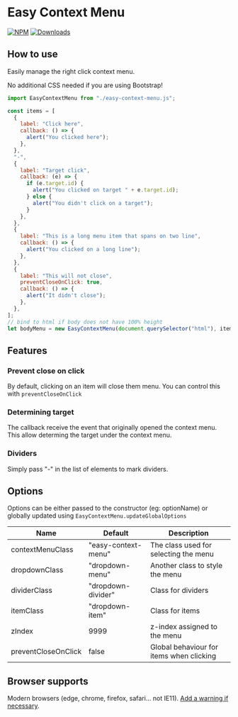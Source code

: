 # Easy Context Menu

[![NPM](https://nodei.co/npm/easy-context-menu.png?mini=true)](https://nodei.co/npm/easy-context-menu/)
[![Downloads](https://img.shields.io/npm/dt/easy-context-menu.svg)](https://www.npmjs.com/package/easy-context-menu)

## How to use

Easily manage the right click context menu.

No additional CSS needed if you are using Bootstrap!

```js
import EasyContextMenu from "./easy-context-menu.js";

const items = [
  {
    label: "Click here",
    callback: () => {
      alert("You clicked here");
    },
  },
  "-",
  {
    label: "Target click",
    callback: (e) => {
      if (e.target.id) {
        alert("You clicked on target " + e.target.id);
      } else {
        alert("You didn't click on a target");
      }
    },
  },
  {
    label: "This is a long menu item that spans on two line",
    callback: () => {
      alert("You clicked on a long line");
    },
  },
  {
    label: "This will not close",
    preventCloseOnClick: true,
    callback: () => {
      alert("It didn't close");
    },
  },
];
// bind to html if body does not have 100% height
let bodyMenu = new EasyContextMenu(document.querySelector("html"), items);
```

## Features

### Prevent close on click

By default, clicking on an item will close them menu. You can control this with `preventCloseOnClick`

### Determining target

The callback receive the event that originally opened the context menu. This allow determing the target under the context menu.

### Dividers

Simply pass "-" in the list of elements to mark dividers.

## Options

Options can be either passed to the constructor (eg: optionName) or globally updated using `EasyContextMenu.updateGlobalOptions`

| Name                | Default             | Description                              |
| ------------------- | ------------------- | ---------------------------------------- |
| contextMenuClass    | "easy-context-menu" | The class used for selecting the menu    |
| dropdownClass       | "dropdown-menu"     | Another class to style the menu          |
| dividerClass        | "dropdown-divider"  | Class for dividers                       |
| itemClass           | "dropdown-item"     | Class for items                          |
| zIndex              | 9999                | z-index assigned to the menu             |
| preventCloseOnClick | false               | Global behaviour for items when clicking |

## Browser supports

Modern browsers (edge, chrome, firefox, safari... not IE11). [Add a warning if necessary](https://github.com/lekoala/nomodule-browser-warning.js/).
